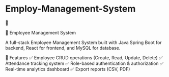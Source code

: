 # Employ-Management-System

🚀

📌 Employee Management System

A full-stack Employee Management System built with Java Spring Boot for backend, React for frontend, and MySQL for database.

🚀 Features
✅ Employee CRUD operations (Create, Read, Update, Delete)
✅ Attendance tracking system
✅ Role-based authentication & authorization
✅ Real-time analytics dashboard
✅ Export reports (CSV, PDF)


